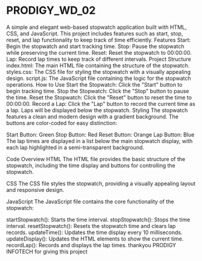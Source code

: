 # PRODIGY_WD_02
A simple and elegant web-based stopwatch application built with HTML, CSS, and JavaScript. This project includes features such as start, stop, reset, and lap functionality to keep track of time efficiently.
Features
Start: Begin the stopwatch and start tracking time.
Stop: Pause the stopwatch while preserving the current time.
Reset: Reset the stopwatch to 00:00:00.
Lap: Record lap times to keep track of different intervals.
Project Structure
index.html: The main HTML file containing the structure of the stopwatch.
styles.css: The CSS file for styling the stopwatch with a visually appealing design.
script.js: The JavaScript file containing the logic for the stopwatch operations.
How to Use
Start the Stopwatch: Click the "Start" button to begin tracking time.
Stop the Stopwatch: Click the "Stop" button to pause the time.
Reset the Stopwatch: Click the "Reset" button to reset the time to 00:00:00.
Record a Lap: Click the "Lap" button to record the current time as a lap. Laps will be displayed below the stopwatch.
Styling
The stopwatch features a clean and modern design with a gradient background. The buttons are color-coded for easy distinction:

Start Button: Green
Stop Button: Red
Reset Button: Orange
Lap Button: Blue
The lap times are displayed in a list below the main stopwatch display, with each lap highlighted in a semi-transparent background.

Code Overview
HTML
The HTML file provides the basic structure of the stopwatch, including the time display and buttons for controlling the stopwatch.

CSS
The CSS file styles the stopwatch, providing a visually appealing layout and responsive design.

JavaScript
The JavaScript file contains the core functionality of the stopwatch:

startStopwatch(): Starts the time interval.
stopStopwatch(): Stops the time interval.
resetStopwatch(): Resets the stopwatch time and clears lap records.
updateTime(): Updates the time display every 10 milliseconds.
updateDisplay(): Updates the HTML elements to show the current time.
recordLap(): Records and displays the lap times.
thankyou PRODIGY INFOTECH for giving this project 
